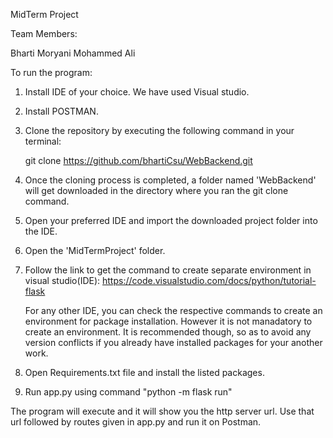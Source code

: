 MidTerm Project

Team Members:

Bharti Moryani
Mohammed Ali

To run the program:

1. Install IDE of your choice. We have used Visual studio.

2. Install POSTMAN.

3. Clone the repository by executing the following command in your terminal:

    git clone https://github.com/bhartiCsu/WebBackend.git

4. Once the cloning process is completed, a folder named 'WebBackend' will get downloaded in the directory where you ran the git clone command.

5. Open your preferred IDE and import the downloaded project folder into the IDE.

6. Open the 'MidTermProject' folder.

7. Follow the link to get the command to create separate environment in visual studio(IDE):
    https://code.visualstudio.com/docs/python/tutorial-flask
    
    For any other IDE, you can check the respective commands to create an environment for package installation. However it is not manadatory to create an environment. It is recommended though, so as to avoid any version conflicts if you already have installed packages for your another work.

7. Open Requirements.txt file and install the listed packages.

8. Run app.py using command "python -m flask run"


The program will execute and it will show you the http server url. Use that url followed by routes given in app.py and run it on Postman.